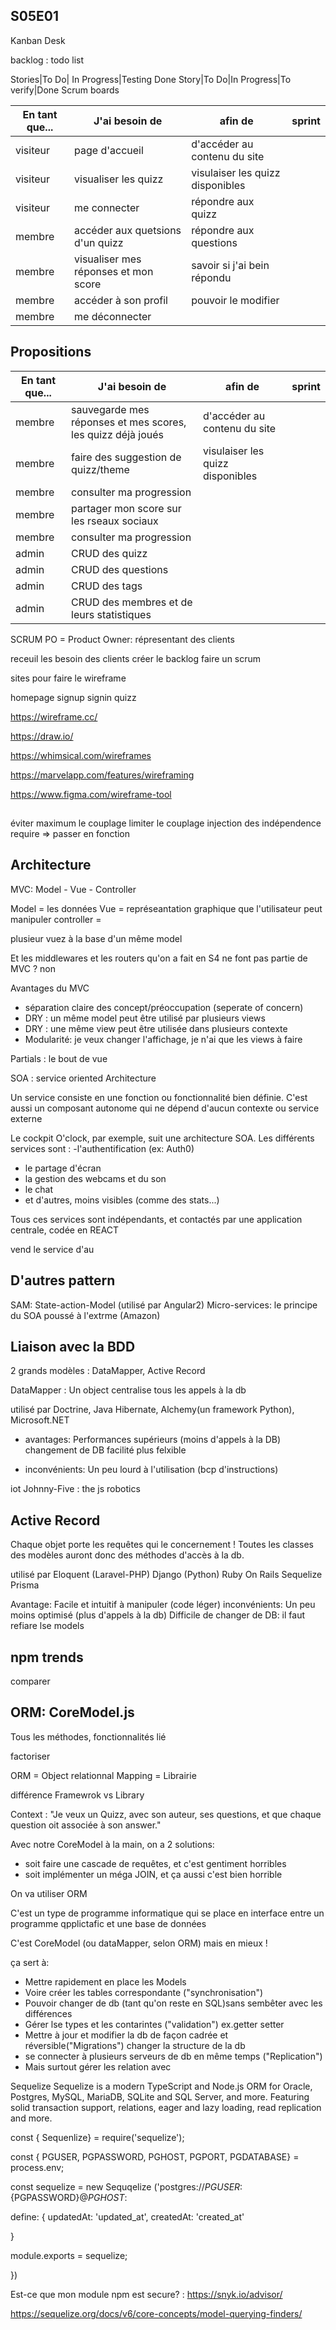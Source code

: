 ## S05E01
Kanban Desk

backlog : todo list

Stories|To Do| In Progress|Testing Done
Story|To Do|In Progress|To verify|Done 
Scrum boards

|En tant que...| J'ai besoin de                      | afin de                         |sprint|
|--------------|-------------------------------------|---------------------------------|------|
|visiteur      | page d'accueil                      |d'accéder au contenu du site     |      |
|visiteur      | visualiser les quizz                |visulaiser les quizz disponibles |      |
|visiteur      | me connecter                        |répondre aux quizz               |      |
|membre        | accéder aux quetsions d'un quizz    |répondre aux questions           |      |
|membre        | visualiser mes réponses et mon score|savoir si j'ai bein répondu      |      |   
|membre        | accéder à son profil                |pouvoir le modifier              |      |
|membre        | me déconnecter   

## Propositions
|En tant que...| J'ai besoin de                                              | afin de                         |sprint|
|--------------|-------------------------------------------------------------|---------------------------------|------|
|membre        | sauvegarde mes réponses et mes scores, les quizz déjà joués |d'accéder au contenu du site     |      |
|membre        | faire des suggestion de quizz/theme                         |visulaiser les quizz disponibles |      |
|membre        | consulter ma progression                                    |                                 |      |
|membre        | partager mon score sur les rseaux sociaux                   |                                 |      |
 membre        | consulter ma progression                                    |                                 |      |
 admin         | CRUD des quizz                                              |                                 |      |
 admin         | CRUD des questions                                          |                                 |      | 
 admin         | CRUD des tags                                               |                                 |      | 
 admin         | CRUD des membres et de leurs statistiques                   |                                 |      |

SCRUM
PO = Product Owner: répresentant des clients


receuil les besoin des clients
créer le backlog
faire un scrum 


sites pour faire le wireframe

homepage 
signup 
signin 
quizz


https://wireframe.cc/

https://draw.io/

https://whimsical.com/wireframes

https://marvelapp.com/features/wireframing

https://www.figma.com/wireframe-tool

## 

éviter maximum le couplage 
limiter le couplage
injection des indépendence  require => passer en fonction

## Architecture

MVC: Model - Vue - Controller

Model = les données
Vue = représeantation graphique que l'utilisateur peut manipuler
controller = 

plusieur vuez à la base d'un même model



Et les middlewares et les routers qu'on a fait en S4 ne font pas partie de MVC ? non

Avantages du MVC
- séparation claire des concept/préoccupation (seperate of concern)
- DRY : un même model peut être utilisé par plusieurs views
- DRY : une même view peut être utilisée dans plusieurs contexte
- Modularité: je veux changer l'affichage, je n'ai que les views à faire

Partials : le bout de vue

SOA : service oriented Architecture

Un service consiste en une fonction ou fonctionnalité bien définie. C'est aussi un composant autonome qui ne dépend d'aucun contexte ou service externe


Le cockpit O'clock, par exemple, suit une architecture SOA. Les différents services sont : 
-l'authentification (ex: Auth0)
- le partage d'écran
- la gestion des webcams et du son
- le chat
- et d'autres, moins visibles (comme des stats...)

Tous ces services sont indépendants, et contactés par une application centrale, codée en REACT

vend le service d'au

## D'autres pattern

SAM: State-action-Model (utilisé par Angular2)
Micro-services:  le principe du SOA poussé à l'extrme (Amazon)

## Liaison avec la BDD

2 grands modèles : DataMapper, Active Record

DataMapper : Un object centralise tous les appels à la db

utilisé par Doctrine, Java Hibernate, Alchemy(un framework Python), Microsoft.NET


- avantages: 
Performances supérieurs (moins d'appels à la DB)
changement de DB facilité
plus felxible

- inconvénients:
Un peu lourd à l'utilisation (bcp d'instructions)

iot
Johnny-Five : the js robotics 

## Active Record

Chaque objet porte les requêtes qui le concernement !
Toutes les classes des modèles auront donc des méthodes d'accès à la db.

utilisé par Eloquent (Laravel-PHP)
Django (Python)
Ruby On Rails
Sequelize
Prisma

Avantage:
Facile et intuitif à manipuler (code léger)
inconvénients:
Un peu moins optimisé (plus d'appels à la db)
Difficile de changer de DB: il faut refiare lse models


## npm trends
comparer 

## ORM: CoreModel.js

Tous les méthodes, fonctionnalités lié 

factoriser 

ORM = Object relationnal Mapping = Librairie

différence Framewrok vs Library

Context : "Je veux un Quizz, avec son auteur, ses questions, et que chaque question oit associée à son answer."

Avec notre CoreModel à la main, on a 2 solutions:
- soit faire une cascade de requêtes, et c'est gentiment horribles
- soit implémenter un méga JOIN, et ça aussi c'est bien horrible

On va utiliser ORM 

C'est un type de programme informatique qui se place en interface entre un programme qpplictafic et une base de données

C'est CoreModel (ou dataMapper, selon ORM) mais en mieux !

ça sert à:
- Mettre rapidement en place les Models
- Voire créer les tables correspondante ("synchronisation")
- Pouvoir changer de db (tant qu'on reste en SQL)sans sembêter avec les différences
- Gérer lse types et les contarintes ("validation") ex.getter setter
- Mettre à jour et modifier la db de façon cadrée et réversible("Migrations") changer la structure de la db
- se connecter à plusieurs serveurs de db en même temps ("Replication")
- Mais surtout gérer les relation avec 


Sequelize
Sequelize is a modern TypeScript and Node.js ORM for Oracle, Postgres, MySQL, MariaDB, SQLite and SQL Server, and more. Featuring solid transaction support, relations, eager and lazy loading, read replication and more.


const { Sequenlize} = require('sequelize');

const { PGUSER, PGPASSWORD, PGHOST, PGPORT, PGDATABASE} = process.env;

const sequelize = new Sequqelize ('postgres://${PGUSER}:${PGPASSWORD}@${PGHOST}:$

define: {
updatedAt: 'updated_at',
createdAt: 'created_at'

}

module.exports = sequelize;

})

Est-ce que mon module npm est secure? :
https://snyk.io/advisor/


https://sequelize.org/docs/v6/core-concepts/model-querying-finders/
